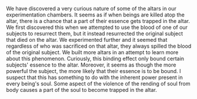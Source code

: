 We have discovered a very curious nature of some of the altars in our experimentation chambers. It seems as if when beings are killed atop the altar, there is a chance that a part of their essence gets trapped in the altar. We first discovered this when we attempted to use the blood of one of our subjects to resurrect them, but it instead resurrected the original subject that died on the altar. We experimented further and it seemed that regardless of who was sacrificed on that altar, they always spilled the blood of the original subject. We built more altars in an attempt to learn more about this phenomenon. Curiously, this binding effect only bound certain subjects' essence to the altar. Moreover, it seems as though the more powerful the subject, the more likely that their essence is to be bound. I suspect that this has something to do with the inherent power present in every being's soul. Some aspect of the violence of the rending of soul from body causes a part of the soul to become trapped in the altar.